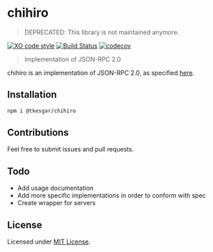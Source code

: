 # chihiro

> DEPRECATED: This library is not maintained anymore.

[![XO code style](https://img.shields.io/badge/code_style-XO-5ed9c7.svg)](https://github.com/xojs/xo)
[![Build Status](https://travis-ci.org/tkesgar/chihiro.svg?branch=master)](https://travis-ci.org/tkesgar/chihiro)
[![codecov](https://codecov.io/gh/tkesgar/chihiro/branch/master/graph/badge.svg)](https://codecov.io/gh/tkesgar/chihiro)

> Implementation of JSON-RPC 2.0

chihiro is an implementation of JSON-RPC 2.0, as specified [here][jsonrpc-spec].

## Installation

```sh
npm i @tkesgar/chihiro
```

## Contributions

Feel free to submit issues and pull requests.

## Todo

  - Add usage documentation
  - Add more specific implementations in order to conform with spec
  - Create wrapper for servers

## License

Licensed under [MIT License][license].

[jsonrpc-spec]: https://www.jsonrpc.org/specification#extensions
[license]: https://github.com/tkesgar/chihiro/blob/master/LICENSE
[stringify]: https://developer.mozilla.org/en-US/docs/Web/JavaScript/Reference/Global_Objects/JSON/stringify
